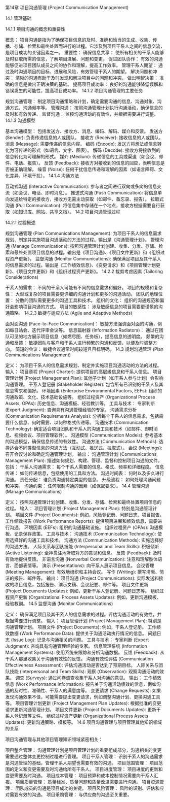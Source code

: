 第14章 项目沟通管理 (Project Communication Management)

14.1 管理基础

14.1.1 项目沟通的概念和重要性

概念： 项目沟通是指为了确保项目信息的及时、准确和恰当的生成、收集、传播、存储、检索和最终处置而进行的过程。它涉及到项目干系人之间的信息交流，是项目成功的关键因素之一。
重要性：
确保信息共享： 使所有相关的干系人能够及时获取所需的信息，了解项目进展、问题和变更。
促进团队协作： 有效的沟通能够促进项目团队成员之间的协作和理解，提高工作效率。
管理干系人期望： 通过及时沟通项目的目标、进展和风险，有效管理干系人的期望。
解决问题和冲突： 清晰的沟通有助于及时发现和解决项目中的问题和冲突。
做出明智决策： 准确的信息是做出正确决策的基础。
提高项目成功率： 良好的沟通能够降低误解和错误发生的可能性，提高项目成功率。
14.1.2 项目沟通管理的主要任务

规划沟通管理： 制定项目沟通策略和计划，确定需要沟通的信息、沟通对象、沟通方式、沟通频率等。
管理沟通： 按照沟通管理计划执行沟通活动，确保信息的及时和有效传递。
监督沟通： 监控沟通活动的有效性，并根据需要进行调整。
14.1.3 沟通模型

基本沟通模型： 包括发送方、接收方、消息、编码、解码、媒介和反馈。
发送方 (Sender): 负责传递信息的人或团队。
接收方 (Receiver): 接收信息的人或团队。
消息 (Message): 需要传递的信息内容。
编码 (Encode): 发送方将想法或信息转化为可传递的形式（如语言、文字、图表）。
解码 (Decode): 接收方将接收到的信息转化为可理解的形式。
媒介 (Medium): 传递信息的工具或渠道（如会议、邮件、电话、报告）。
反馈 (Feedback): 接收方对接收到的信息的回应，表明信息是否被正确理解。
噪音 (Noise): 任何干扰信息传递和理解的因素（如语言障碍、文化差异、环境干扰）。
14.1.4 沟通方法

互动式沟通 (Interactive Communication): 参与者之间进行双向或多向的信息交流（如会议、电话、即时消息）。
推送式沟通 (Push Communication): 将信息单向发送给特定的接收方，接收方无需主动获取（如邮件、备忘录、报告）。
拉取式沟通 (Pull Communication): 将信息集中存储在一个地点，接收方根据需要自行获取（如知识库、网站、共享文档）。
14.2 项目沟通管理过程

14.2.1 过程概述

规划沟通管理 (Plan Communications Management): 为项目干系人的信息需求规划、制定并实施项目沟通活动的方法的过程。输出是《沟通管理计划》。
管理沟通 (Manage Communications): 按照沟通管理计划创建、收集、分发、存储、检索和最终处置项目信息的过程。输出是《项目沟通》、《项目文件更新》和《组织过程资产更新》。
监督沟通 (Monitor Communications): 确保满足项目及其干系人的信息需求的过程。输出是《工作绩效信息》、《变更请求》和《项目管理计划更新》、《项目文件更新》和《组织过程资产更新》。
14.2.2 裁剪考虑因素 (Tailoring Considerations)

干系人的需求： 不同的干系人可能有不同的信息需求和偏好。
项目的规模和复杂性： 大型或复杂的项目需要更详细的沟通计划和更多的沟通活动。
团队的地理位置： 分散的团队需要更多的沟通工具和技术。
组织的文化： 组织的沟通规范和偏好会影响项目沟通的方式。
项目的敏感性： 涉及敏感信息的项目需要更谨慎的沟通策略。
14.2.3 敏捷与适应方法 (Agile and Adaptive Methods)

面对面沟通 (Face-to-Face Communication)： 敏捷方法强调面对面的沟通，例如每日站会、迭代评审会议等。
信息辐射器 (Information Radiators)： 通过在团队可见的地方展示项目信息（如燃尽图、任务板），提高信息的透明度。
频繁的沟通和反馈： 敏捷团队与客户和干系人进行频繁的沟通和反馈，以便及时调整方向。
简短的会议： 敏捷会议通常时间较短且目标明确。
14.3 规划沟通管理 (Plan Communications Management)

定义： 为项目干系人的信息需求规划、制定并实施项目沟通活动的方法的过程。
输入：
项目章程 (Project Charter): 提供项目的高层级信息和干系人信息。
项目管理计划 (Project Management Plan): 其他子计划（如干系人参与计划）会影响沟通管理。
干系人登记册 (Stakeholder Register): 包含所有已识别的干系人及其信息需求和偏好。
环境因素 (Enterprise Environmental Factors, EEFs): 组织的沟通政策、文化、技术基础设施等。
组织过程资产 (Organizational Process Assets, OPAs): 历史信息、沟通模板、经验教训等。
工具与技术：
专家判断 (Expert Judgment): 咨询具有沟通管理经验的专家。
沟通需求分析 (Communication Requirements Analysis): 分析每个干系人的信息需求，包括需要什么信息、何时需要、以何种格式传递等。
沟通技术 (Communication Technology): 确定适合项目团队和干系人的沟通工具和技术（如邮件、即时消息、视频会议、项目管理软件）。
沟通模型 (Communication Models): 参考基本的沟通模型，确保信息传递的有效性。
沟通方法 (Communication Methods): 选择适合不同类型信息的沟通方法（互动式、推送式、拉取式）。
会议 (Meetings): 召开会议讨论和确定沟通管理计划。
输出：
沟通管理计划 (Communications Management Plan): 描述如何规划、构建、管理、监督和控制项目沟通的文件，包括：
干系人沟通需求： 每个干系人需要的信息、格式、频率和详细程度。
信息传递： 如何传递信息，包括使用的工具和方法。
沟通时间表： 何时以及多久进行沟通。
责任分配： 谁负责沟通特定类型的信息。
升级流程： 如何处理沟通问题和冲突。
沟通约束： 任何限制沟通的因素（如保密要求）。
14.4 管理沟通 (Manage Communications)

定义： 按照沟通管理计划创建、收集、分发、存储、检索和最终处置项目信息的过程。
输入：
项目管理计划 (Project Management Plan): 特别是沟通管理计划。
项目文件 (Project Documents): 例如，风险登记册、问题日志、项目报告。
工作绩效报告 (Work Performance Reports): 提供项目进展和绩效信息，需要进行沟通。
环境因素 (EEFs): 组织的沟通基础设施。
组织过程资产 (OPAs): 沟通模板、记录保存政策。
工具与技术：
沟通技术 (Communication Technology): 使用选择好的沟通工具和技术。
沟通方法 (Communication Methods): 实施选择好的沟通方法。
人际关系与团队技能 (Interpersonal and Team Skills):
积极倾听 (Active Listening): 全神贯注地听取对方的意见和信息。
反馈 (Feedback): 及时有效地提供反馈。
非语言沟通 (Nonverbal Communication): 注意和理解肢体语言、面部表情等。
演示 (Presentations): 向干系人展示项目信息。
会议管理 (Meeting Management): 有效地组织和主持会议。
写作 (Writing): 撰写清晰、简洁的报告、邮件等。
输出：
项目沟通 (Project Communications): 实际发送和接收的项目信息，包括报告、演示文稿、会议纪要、邮件等。
项目文件更新 (Project Documents Updates): 例如，更新干系人登记册、问题日志等。
组织过程资产更新 (Organizational Process Assets Updates): 例如，更新沟通模板、经验教训。
14.5 监督沟通 (Monitor Communications)

定义： 确保满足项目及其干系人的信息需求的过程。评估沟通活动的有效性，并根据需要进行调整。
输入：
项目管理计划 (Project Management Plan): 特别是沟通管理计划。
项目文件 (Project Documents): 例如，干系人登记册。
工作绩效数据 (Work Performance Data): 提供关于沟通活动执行情况的信息。
问题日志 (Issue Log): 记录与沟通相关的问题。
工具与技术：
专家判断 (Expert Judgment): 咨询具有沟通管理经验的专家。
信息管理系统 (Information Management Systems): 使用系统来跟踪和分析沟通数据。
反馈 (Feedback): 从干系人那里收集关于沟通有效性的反馈。
沟通有效性评估 (Communication Effectiveness Assessment): 评估沟通活动是否达到了预期目标。
人际关系与团队技能 (Interpersonal and Team Skills):
观察 (Observation): 观察沟通活动的效果。
调查 (Surveys): 通过问卷调查收集干系人对沟通的意见。
输出：
工作绩效信息 (Work Performance Information): 报告关于沟通活动绩效的信息，例如沟通的及时性、准确性、干系人的满意度等。
变更请求 (Change Requests): 如果发现沟通效果不佳，可能需要提出变更请求，例如调整沟通计划、更换沟通工具等。
项目管理计划更新 (Project Management Plan Updates): 根据批准的变更请求更新沟通管理计划。
项目文件更新 (Project Documents Updates): 更新干系人登记册等文件。
组织过程资产更新 (Organizational Process Assets Updates): 更新沟通策略、模板等。
14.6 项目沟通管理与项目管理其他知识领域的关系

项目沟通管理与其他项目管理知识领域紧密相关：

项目整合管理： 沟通管理计划是项目管理计划的重要组成部分，沟通相关的变更需要通过整体变更控制过程进行管理。
项目干系人管理： 识别干系人的沟通需求是沟通管理的基础，管理干系人期望也需要有效的沟通。
项目范围管理： 项目范围的定义和变更需要及时沟通给所有干系人。
项目进度管理： 项目进度的更新和变更需要及时沟通。
项目成本管理： 项目预算和成本控制情况需要向干系人汇报。
项目质量管理： 质量标准、质量问题和质量改进需要进行沟通。
项目资源管理： 团队成员的沟通是项目成功的关键。
项目风险管理： 风险的识别、评估和应对需要有效的沟通。
项目采购管理： 与供应商的沟通至关重要。